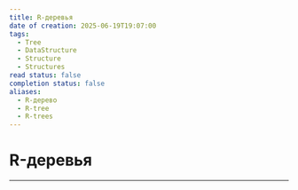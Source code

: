 ```yaml
---
title: R-деревья
date of creation: 2025-06-19T19:07:00
tags:
  - Tree
  - DataStructure
  - Structure
  - Structures
read status: false
completion status: false
aliases:
  - R-дерево
  - R-tree
  - R-trees
---
```

# R-деревья
---
